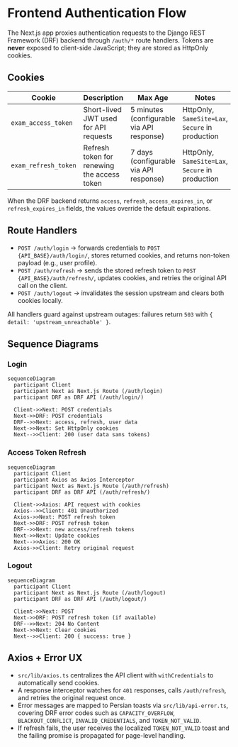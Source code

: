 # Frontend Authentication Flow

The Next.js app proxies authentication requests to the Django REST Framework (DRF) backend through `/auth/*` route handlers. Tokens are **never** exposed to client-side JavaScript; they are stored as HttpOnly cookies.

## Cookies


| Cookie               | Description                                 | Max Age                                   | Notes                                            |
| -------------------- | ------------------------------------------- | ----------------------------------------- | ------------------------------------------------ |
| `exam_access_token`  | Short-lived JWT used for API requests       | 5 minutes (configurable via API response) | HttpOnly, `SameSite=Lax`, `Secure` in production |
| `exam_refresh_token` | Refresh token for renewing the access token | 7 days (configurable via API response)    | HttpOnly, `SameSite=Lax`, `Secure` in production |


When the DRF backend returns `access`, `refresh`, `access_expires_in`, or `refresh_expires_in` fields, the values override the default expirations.

## Route Handlers

- `POST /auth/login` → forwards credentials to `POST {API_BASE}/auth/login/`, stores returned cookies, and returns non-token payload (e.g., user profile).
- `POST /auth/refresh` → sends the stored refresh token to `POST {API_BASE}/auth/refresh/`, updates cookies, and retries the original API call on the client.
- `POST /auth/logout` → invalidates the session upstream and clears both cookies locally.

All handlers guard against upstream outages: failures return `503` with `{ detail: 'upstream_unreachable' }`.

## Sequence Diagrams

### Login

```mermaid
sequenceDiagram
  participant Client
  participant Next as Next.js Route (/auth/login)
  participant DRF as DRF API (/auth/login/)

  Client->>Next: POST credentials
  Next->>DRF: POST credentials
  DRF-->>Next: access, refresh, user data
  Next->>Next: Set HttpOnly cookies
  Next-->>Client: 200 (user data sans tokens)
```

### Access Token Refresh

```mermaid
sequenceDiagram
  participant Client
  participant Axios as Axios Interceptor
  participant Next as Next.js Route (/auth/refresh)
  participant DRF as DRF API (/auth/refresh/)

  Client->>Axios: API request with cookies
  Axios-->>Client: 401 Unauthorized
  Axios->>Next: POST refresh token
  Next->>DRF: POST refresh token
  DRF-->>Next: new access/refresh tokens
  Next->>Next: Update cookies
  Next-->>Axios: 200 OK
  Axios->>Client: Retry original request
```

### Logout

```mermaid
sequenceDiagram
  participant Client
  participant Next as Next.js Route (/auth/logout)
  participant DRF as DRF API (/auth/logout/)

  Client->>Next: POST
  Next->>DRF: POST refresh token (if available)
  DRF-->>Next: 204 No Content
  Next->>Next: Clear cookies
  Next-->>Client: 200 { success: true }
```

## Axios + Error UX

- `src/lib/axios.ts` centralizes the API client with `withCredentials` to automatically send cookies.
- A response interceptor watches for `401` responses, calls `/auth/refresh`, and retries the original request once.
- Error messages are mapped to Persian toasts via `src/lib/api-error.ts`, covering DRF error codes such as `CAPACITY_OVERFLOW`, `BLACKOUT_CONFLICT`, `INVALID_CREDENTIALS`, and `TOKEN_NOT_VALID`.
- If refresh fails, the user receives the localized `TOKEN_NOT_VALID` toast and the failing promise is propagated for page-level handling.
